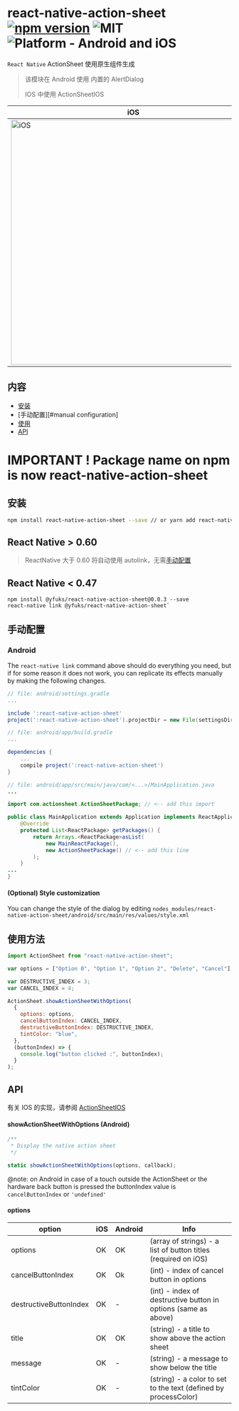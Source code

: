 # react-native-action-sheet [![npm version](https://badge.fury.io/js/react-native-action-sheet.svg)](https://badge.fury.io/js/react-native-action-sheet) ![MIT](https://img.shields.io/dub/l/vibe-d.svg) ![Platform - Android and iOS](https://img.shields.io/badge/platform-Android%20%7C%20iOS-yellow.svg)

`React Native` ActionSheet 使用原生组件生成

> 该模块在 Android 使用 内置的 AlertDialog
>
> IOS 中使用 ActionSheetIOS

| iOS                                                               | Android                                                               |
| ----------------------------------------------------------------- | --------------------------------------------------------------------- |
| <img title="iOS" src="http://i.imgur.com/Y9n9jkb.png" height=550> | <img title="Android" src="http://i.imgur.com/oRXTG7g.png" height=550> |

## 内容

- [安装](#install)
- [手动配置][#manual configuration]
- [使用](#usage)
- [API](#methods)

# IMPORTANT ! Package name on npm is now react-native-action-sheet

## <span id="install">安装</span>

```bash
npm install react-native-action-sheet --save // or yarn add react-native-action-sheet
```

## React Native > 0.60

> ReactNative 大于 0.60 将自动使用 autolink，无需[手动配置](#)

## React Native < 0.47

```
npm install @yfuks/react-native-action-sheet@0.0.3 --save
react-native link @yfuks/react-native-action-sheet`
```

## <span id="Manual Configuration">手动配置</span>

### Android

The `react-native link` command above should do everything you need, but if for some reason it does not work, you can replicate its effects manually by making the following changes.

```gradle
// file: android/settings.gradle
...

include ':react-native-action-sheet'
project(':react-native-action-sheet').projectDir = new File(settingsDir, '../node_modules/react-native-action-sheet/android')
```

```gradle
// file: android/app/build.gradle
...

dependencies {
    ...
    compile project(':react-native-action-sheet')
}
```

```java
// file: android/app/src/main/java/com/<...>/MainApplication.java
...

import com.actionsheet.ActionSheetPackage; // <-- add this import

public class MainApplication extends Application implements ReactApplication {
    @Override
    protected List<ReactPackage> getPackages() {
        return Arrays.<ReactPackage>asList(
            new MainReactPackage(),
            new ActionSheetPackage() // <-- add this line
        );
    }
...
}

```

#### (Optional) Style customization

You can change the style of the dialog by editing `nodes_modules/react-native-action-sheet/android/src/main/res/values/style.xml`

## <span id="usage">使用方法</span>

```javascript
import ActionSheet from "react-native-action-sheet";

var options = ["Option 0", "Option 1", "Option 2", "Delete", "Cancel"];

var DESTRUCTIVE_INDEX = 3;
var CANCEL_INDEX = 4;

ActionSheet.showActionSheetWithOptions(
  {
    options: options,
    cancelButtonIndex: CANCEL_INDEX,
    destructiveButtonIndex: DESTRUCTIVE_INDEX,
    tintColor: "blue",
  },
  (buttonIndex) => {
    console.log("button clicked :", buttonIndex);
  }
);
```

## <span id="methods">API</span>

有关 IOS 的实现，请参阅 [ActionSheetIOS](https://facebook.github.io/react-native/docs/actionsheetios.html)

#### showActionSheetWithOptions (Android)

```javascript
/**
 * Display the native action sheet
 */

static showActionSheetWithOptions(options, callback);
```

@note: on Android in case of a touch outside the ActionSheet or the hardware back button is pressed the buttonIndex value is `cancelButtonIndex` or `'undefined'`

#### options

| option                 | iOS | Android | Info                                                            |
| ---------------------- | --- | ------- | --------------------------------------------------------------- |
| options                | OK  | OK      | (array of strings) - a list of button titles (required on iOS)  |
| cancelButtonIndex      | OK  | Ok      | (int) - index of cancel button in options                       |
| destructiveButtonIndex | OK  | -       | (int) - index of destructive button in options (same as above)  |
| title                  | OK  | OK      | (string) - a title to show above the action sheet               |
| message                | OK  | -       | (string) - a message to show below the title                    |
| tintColor              | OK  | -       | (string) - a color to set to the text (defined by processColor) |
